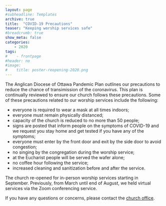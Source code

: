 ```yaml
---
layout: page
#subheadline: Templates
archive: true
title:  "COVID-19 Precautions"
teaser: "Keeping worship services safe"
#breadcrumb: true
show_meta: false
categories:
    - 2020
tags:
#    - frontpage
#header: no
#image:
#    title: poster-reopening-2020.png
---
```

The Anglican Diocese of Ottawa Pandemic Plan outlines our precautions to reduce the chance of transimission of the coronavirus.  This plan is continually reviewed to ensure our church follows these precautions.  Some of these precautions related to our worship services include the following:
 - everyone is required to wear a mask at all times indoors;
 - everyone must remain physically distanced;
 - capacity of the church is reduced to no more than 50 people;
 - signs are posted that inform people on the symptoms of COVID-19 and we request you stay home and get tested if you have any of the symptoms;
 - everyone must enter by the front door and exit by the side door to avoid congestion;
 - no singing by the congregation during the worship service;
 - at the Eucharist people will be served the wafer alone;
 - no coffee hour following the service;
 - increased cleaning and sanitization before and after the service.

The church re-opened for in-person worship services starting in September.  Previously, from March until end of August, we held virtual services via the Zoom conferencing service.  

If you have any questions or concerns, please contact the [church office][1].

 [1]: mailto:admin@stcolumbaottawa.ca
